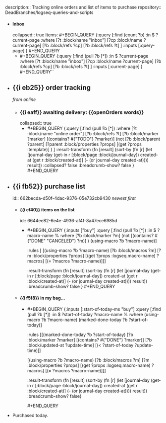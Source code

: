 description:: Tracking online orders and list of items to purchase
repository:: DeadBranches/logseq-queries-and-scripts

- #### Inbox
  collapsed:: true
  Items:
  #+BEGIN_QUERY
  {:query
  [:find (count ?b)
  :in $ ?current-page
  :where
  [?t :block/name "inbox"]
  [?cp :block/name ?current-page]
  [?b :block/refs ?cp]
  [?b :block/refs ?t]
  ]
  :inputs [:query-page]
  }
  #+END_QUERY
	- #+BEGIN_QUERY
	  {:query
	  [:find (pull ?b [*])
	  :in $ ?current-page
	  :where
	  [?t :block/name "inbox"]
	  [?cp :block/name ?current-page]
	  [?b :block/refs ?cp]
	  [?b :block/refs ?t]
	  ]
	  :inputs [:current-page]
	  }
	  #+END_QUERY``
- ## {{i eb25}} order tracking
  *from online*
	- ### {{i eaff}} awaiting delivery: {{openOrders words}}
	  collapsed:: true
		- #+BEGIN_QUERY
		  {:query
		  [:find (pull ?b [*])
		  :where
		  [?t :block/name "online order"]
		  [?b :block/refs ?t]
		  [?b :block/marker ?marker]
		  [(contains? #{"TODO"} ?marker)]
		            (not 
		             [?b :block/parent ?parent]
		             [?parent :block/properties ?props]
		             [(get ?props :template)]
		             )
		  ]
		   :result-transform 
		    (fn [result]
		      (sort-by 
		        (fn [r] 
		          (let [journal-day (get-in r [:block/page :block/journal-day])
		                created-at (get r :block/created-at)]
		            (- (or journal-day created-at))))
		        result))
		  :collapsed? false
		  :breadcrumb-show? false
		   }
		  #+END_QUERY
- ## {{i fb52}} purchase list
  id:: 662becda-d50f-4dac-9376-05e732cb9430
  *newest first*
	- #### {{i ef40}} items on the list
	  id:: 6644ee82-6e4e-4936-af4f-8a47ece6985d
		- #+BEGIN_QUERY
		  {:inputs ["buy"]
		   :query [:find (pull ?b [*])
		   :in $ ?macro-name %
		  :where
		     [?b :block/marker ?m]
		     (not [(contains? #{"DONE" "CANCELED"} ?m)] )
		     (using-macro ?b ?macro-name)]
		  
		  :rules [
		          [(using-macro ?b ?macro-name)
		           [?b :block/macros ?m]
		           [?m :block/properties ?props]
		           [(get ?props :logseq.macro-name) ?macros]
		           [(= ?macros ?macro-name)]]]
		   
		  :result-transform 
		    (fn [result]
		      (sort-by 
		        (fn [r] 
		          (let [journal-day (get-in r [:block/page :block/journal-day])
		                created-at (get r :block/created-at)]
		            (- (or journal-day created-at))))
		        result))
		   :breadcrumb-show? false
		  }
		  #+END_QUERY
	- #### {{i f5f8}} in my bag...
		- #+BEGIN_QUERY
		  {:inputs [:start-of-today-ms "buy"]
		   :query
		   [:find (pull ?b [*])
		    :in $ ?start-of-today ?macro-name  %
		    :where
		    (using-macro ?b ?macro-name)
		    (marked-done-today ?b ?start-of-today)]
		   
		   :rules
		   [[(marked-done-today ?b ?start-of-today)
		     [?b :block/marker ?marker]
		     [(contains? #{"DONE"} ?marker)]
		     [?b :block/updated-at ?update-time]
		     [(< ?start-of-today ?update-time)]]
		  
		    [(using-macro ?b ?macro-name)
		     [?b :block/macros ?m]
		     [?m :block/properties ?props]
		     [(get ?props :logseq.macro-name) ?macros]
		     [(= ?macros ?macro-name)]]]
		  
		   :result-transform
		   (fn [result]
		     (sort-by
		      (fn [r]
		        (let [journal-day (get-in r [:block/page :block/journal-day])
		              created-at (get r :block/created-at)]
		          (- (or journal-day created-at))))
		      result))
		   :breadcrumb-show? false}
		  
		  
		  #+END_QUERY
- Purchased today.